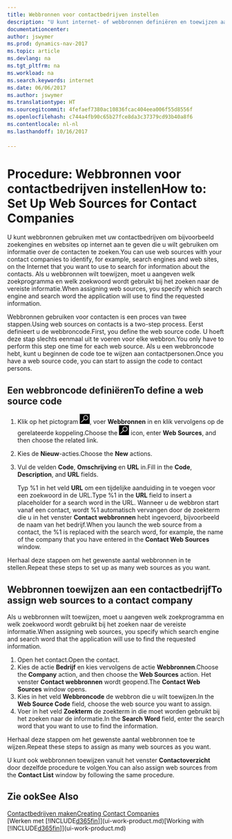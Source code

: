 ```yaml
---
title: Webbronnen voor contactbedrijven instellen
description: "U kunt internet- of webbronnen definiëren en toewijzen aan een contactbedrijf om te helpen aangeven hoe u informatie wilt zoeken over uw contacten."
documentationcenter: 
author: jswymer
ms.prod: dynamics-nav-2017
ms.topic: article
ms.devlang: na
ms.tgt_pltfrm: na
ms.workload: na
ms.search.keywords: internet
ms.date: 06/06/2017
ms.author: jswymer
ms.translationtype: HT
ms.sourcegitcommit: 4fefaef7380ac10836fcac404eea006f55d8556f
ms.openlocfilehash: c744a4fb90c65b27fce8da3c37379cd93b40a8f6
ms.contentlocale: nl-nl
ms.lasthandoff: 10/16/2017

---
```

# <a name="how-to-set-up-web-sources-for-contact-companies"></a><span data-ttu-id="c790e-103">Procedure: Webbronnen voor contactbedrijven instellen</span><span class="sxs-lookup"><span data-stu-id="c790e-103">How to: Set Up Web Sources for Contact Companies</span></span>
<span data-ttu-id="c790e-104">U kunt webbronnen gebruiken met uw contactbedrijven om bijvoorbeeld zoekengines en websites op internet aan te geven die u wilt gebruiken om informatie over de contacten te zoeken.</span><span class="sxs-lookup"><span data-stu-id="c790e-104">You can use web sources with your contact companies to identify, for example, search engines and web sites, on the Internet that you want to use to search for information about the contacts.</span></span> <span data-ttu-id="c790e-105">Als u webbronnen wilt toewijzen, moet u aangeven welk zoekprogramma en welk zoekwoord wordt gebruikt bij het zoeken naar de vereiste informatie.</span><span class="sxs-lookup"><span data-stu-id="c790e-105">When assigning web sources, you specify which search engine and search word the application will use to find the requested information.</span></span>

<span data-ttu-id="c790e-106">Webbronnen gebruiken voor contacten is een proces van twee stappen.</span><span class="sxs-lookup"><span data-stu-id="c790e-106">Using web sources on contacts is a two-step process.</span></span> <span data-ttu-id="c790e-107">Eerst definieert u de webbroncode.</span><span class="sxs-lookup"><span data-stu-id="c790e-107">First, you define the web source code.</span></span> <span data-ttu-id="c790e-108">U hoeft deze stap slechts eenmaal uit te voeren voor elke webbron.</span><span class="sxs-lookup"><span data-stu-id="c790e-108">You only have to perform this step one time for each web source.</span></span> <span data-ttu-id="c790e-109">Als u een webbroncode hebt, kunt u beginnen de code toe te wijzen aan contactpersonen.</span><span class="sxs-lookup"><span data-stu-id="c790e-109">Once you have a web source code, you can start to assign the code to contact persons.</span></span>

## <a name="to-define-a-web-source-code"></a><span data-ttu-id="c790e-110">Een webbroncode definiëren</span><span class="sxs-lookup"><span data-stu-id="c790e-110">To define a web source code</span></span>
1. <span data-ttu-id="c790e-111">Klik op het pictogram ![Zoeken naar pagina of rapport](media/ui-search/search_small.png "pictogram Zoeken naar pagina of rapport"), voer **Webbronnen** in en klik vervolgens op de gerelateerde koppeling.</span><span class="sxs-lookup"><span data-stu-id="c790e-111">Choose the ![Search for Page or Report](media/ui-search/search_small.png "Search for Page or Report icon") icon, enter **Web Sources**, and then choose the related link.</span></span>
2. <span data-ttu-id="c790e-112">Kies de **Nieuw**-acties.</span><span class="sxs-lookup"><span data-stu-id="c790e-112">Choose the **New** actions.</span></span>
3. <span data-ttu-id="c790e-113">Vul de velden **Code**, **Omschrijving** en **URL** in.</span><span class="sxs-lookup"><span data-stu-id="c790e-113">Fill in the **Code**, **Description**, and **URL** fields.</span></span>

    <span data-ttu-id="c790e-114">Typ %1 in het veld **URL** om een tijdelijke aanduiding in te voegen voor een zoekwoord in de URL.</span><span class="sxs-lookup"><span data-stu-id="c790e-114">Type %1 in the **URL** field to insert a placeholder for a search word in the URL.</span></span> <span data-ttu-id="c790e-115">Wanneer u de webbron start vanaf een contact, wordt %1 automatisch vervangen door de zoekterm die u in het venster **Contact webbronnen** hebt ingevoerd, bijvoorbeeld de naam van het bedrijf.</span><span class="sxs-lookup"><span data-stu-id="c790e-115">When you launch the web source from a contact, the %1 is replaced with the search word, for example, the name of the company that you have entered in the **Contact Web Sources** window.</span></span>

<span data-ttu-id="c790e-116">Herhaal deze stappen om het gewenste aantal webbronnen in te stellen.</span><span class="sxs-lookup"><span data-stu-id="c790e-116">Repeat these steps to set up as many web sources as you want.</span></span>

## <a name="to-assign-web-sources-to-a-contact-company"></a><span data-ttu-id="c790e-117">Webbronnen toewijzen aan een contactbedrijf</span><span class="sxs-lookup"><span data-stu-id="c790e-117">To assign web sources to a contact company</span></span>
<span data-ttu-id="c790e-118">Als u webbronnen wilt toewijzen, moet u aangeven welk zoekprogramma en welk zoekwoord wordt gebruikt bij het zoeken naar de vereiste informatie.</span><span class="sxs-lookup"><span data-stu-id="c790e-118">When assigning web sources, you specify which search engine and search word that the application will use to find the requested information.</span></span>

1. <span data-ttu-id="c790e-119">Open het contact.</span><span class="sxs-lookup"><span data-stu-id="c790e-119">Open the contact.</span></span>
2. <span data-ttu-id="c790e-120">Kies de actie **Bedrijf** en kies vervolgens de actie **Webbronnen**.</span><span class="sxs-lookup"><span data-stu-id="c790e-120">Choose the **Company** action, and then choose the **Web Sources** action.</span></span> <span data-ttu-id="c790e-121">Het venster **Contact webbronnen** wordt geopend.</span><span class="sxs-lookup"><span data-stu-id="c790e-121">The **Contact Web Sources** window opens.</span></span>
3. <span data-ttu-id="c790e-122">Kies in het veld **Webbroncode** de webbron die u wilt toewijzen.</span><span class="sxs-lookup"><span data-stu-id="c790e-122">In the **Web Source Code** field, choose the web source you want to assign.</span></span>
4. <span data-ttu-id="c790e-123">Voer in het veld **Zoekterm** de zoekterm in die moet worden gebruikt bij het zoeken naar de informatie.</span><span class="sxs-lookup"><span data-stu-id="c790e-123">In the **Search Word** field, enter the search word that you want to use to find the information.</span></span>

<span data-ttu-id="c790e-124">Herhaal deze stappen om het gewenste aantal webbronnen toe te wijzen.</span><span class="sxs-lookup"><span data-stu-id="c790e-124">Repeat these steps to assign as many web sources as you want.</span></span>

<span data-ttu-id="c790e-125">U kunt ook webbronnen toewijzen vanuit het venster **Contactoverzicht** door dezelfde procedure te volgen.</span><span class="sxs-lookup"><span data-stu-id="c790e-125">You can also assign web sources from the **Contact List** window by following the same procedure.</span></span>

## <a name="see-also"></a><span data-ttu-id="c790e-126">Zie ook</span><span class="sxs-lookup"><span data-stu-id="c790e-126">See Also</span></span>
[<span data-ttu-id="c790e-127">Contactbedrijven maken</span><span class="sxs-lookup"><span data-stu-id="c790e-127">Creating Contact Companies</span></span>](marketing-create-contact-companies.md)  
<span data-ttu-id="c790e-128">[Werken met [!INCLUDE[d365fin](includes/d365fin_md.md)]](ui-work-product.md)</span><span class="sxs-lookup"><span data-stu-id="c790e-128">[Working with [!INCLUDE[d365fin](includes/d365fin_md.md)]](ui-work-product.md)</span></span>

